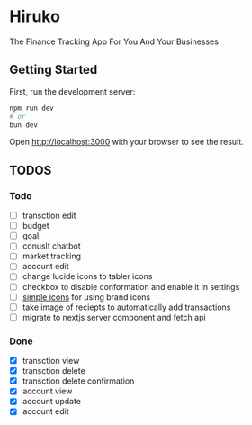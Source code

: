 # Hiruko

The Finance Tracking App For You And Your Businesses

## Getting Started

First, run the development server:

```bash
npm run dev
# or
bun dev
```

Open [http://localhost:3000](http://localhost:3000) with your browser to see the result.

## TODOS

### Todo

- [ ] transction edit
- [ ] budget
- [ ] goal
- [ ] conuslt chatbot
- [ ] market tracking
- [ ] account edit
- [ ] change lucide icons to tabler icons
- [ ] checkbox to disable conformation and enable it in settings
- [ ] [simple icons](https://simpleicons.org/) for using brand icons
- [ ] take image of reciepts to automatically add transactions
- [ ] migrate to nextjs server component and fetch api

### Done

- [x] transction view
- [x] transction delete
- [x] transction delete confirmation
- [x] account view
- [x] account update
- [x] account edit
